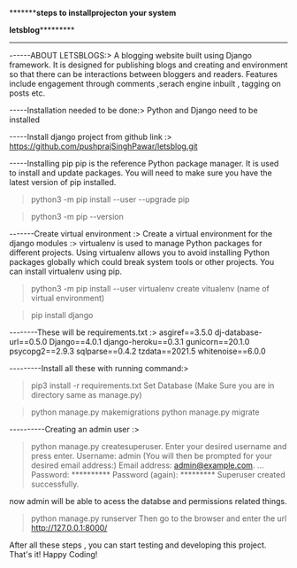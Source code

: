 *****************steps to installprojecton your system**********

************************letsblog*********************************
*****************************************************************
------ABOUT LETSBLOGS:>
A blogging website built using Django framework. It is designed for publishing blogs and creating and environment so that there can be interactions between bloggers and readers.
Features include engagement through comments ,serach engine inbuilt , tagging on posts etc.

-----Installation needed to be done:>
Python and Django need to be installed

-----Install django project from github link :> https://github.com/pushprajSinghPawar/letsblog.git

-----Installing pip
pip is the reference Python package manager. 
It is used to install and update packages. 
You will need to make sure you have the latest version of pip installed.

> python3 -m pip install --user --upgrade pip

> python3 -m pip --version

-------Create virtual environment :>
Create a virtual environment for the django modules :>
virtualenv is used to manage Python packages for different projects.
Using virtualenv allows you to avoid installing 
Python packages globally which could break 
system tools or other projects.
You can install virtualenv using pip.

> python3 -m pip install --user virtualenv
> create vitualenv (name of virtual environment)

> pip install django

--------These will be requirements.txt :>
asgiref==3.5.0
dj-database-url==0.5.0
Django==4.0.1
django-heroku==0.3.1
gunicorn==20.1.0
psycopg2==2.9.3
sqlparse==0.4.2
tzdata==2021.5
whitenoise==6.0.0

---------Install all these with running  command:>

> pip3 install -r requirements.txt
Set Database (Make Sure you are in directory same as manage.py)

> python manage.py makemigrations
> python manage.py migrate


----------Creating an admin user :>

> python manage.py createsuperuser. Enter your desired username and press enter.
> Username: admin
(You will then be prompted for your desired email address:)
> Email address: admin@example.com. ...
> Password: ********** Password (again): *********
> Superuser created successfully.

now admin will be able to acess the databse and permissions related things.

> python manage.py runserver
Then go to the browser and enter the url http://127.0.0.1:8000/

After all these steps , you can start testing and developing this project.
That's it! Happy Coding!
